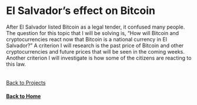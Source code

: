 # El Salvador’s effect on Bitcoin

After El Salvador listed Bitcoin as a legal tender, it confused many people. The question for this topic that I will be solving is, “How will Bitcoin and cryptocurrencies react now that Bitcoin is a national currency in El Salvador?” A criterion I will research is the past price of Bitcoin and other cryptocurrencies and future prices that will be seen in the coming weeks. Another criterion I will investigate is how some of the citizens are reacting to this law.
<br/>
<br/>
<br/>
[Back to Projects](https://jahed323.github.io/projects)
<br/>
#### [Back to Home](https://jahed323.github.io/)
